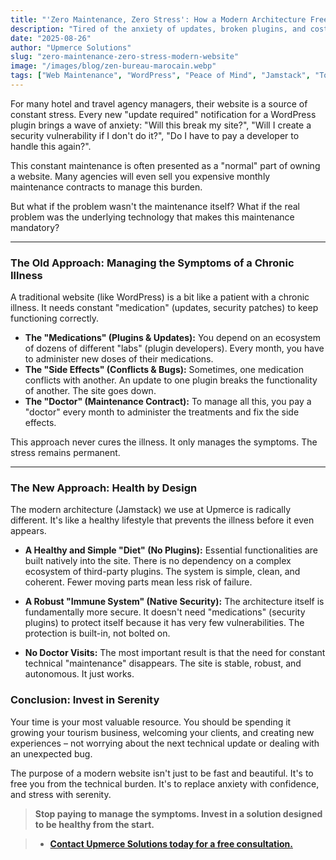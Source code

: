 ```yaml
---
title: "'Zero Maintenance, Zero Stress': How a Modern Architecture Frees You From Technical Burdens"
description: "Tired of the anxiety of updates, broken plugins, and costly maintenance contracts? Discover how a modern web development approach eliminates these problems at their root."
date: "2025-08-26"
author: "Upmerce Solutions"
slug: "zero-maintenance-zero-stress-modern-website"
image: "/images/blog/zen-bureau-marocain.webp"
tags: ["Web Maintenance", "WordPress", "Peace of Mind", "Jamstack", "Tourism Morocco"]
---
```


For many hotel and travel agency managers, their website is a source of constant stress. Every new "update required" notification for a WordPress plugin brings a wave of anxiety: "Will this break my site?", "Will I create a security vulnerability if I don't do it?", "Do I have to pay a developer to handle this again?".

This constant maintenance is often presented as a "normal" part of owning a website. Many agencies will even sell you expensive monthly maintenance contracts to manage this burden.

But what if the problem wasn't the maintenance itself? What if the real problem was the underlying technology that makes this maintenance mandatory?



---

### **The Old Approach: Managing the Symptoms of a Chronic Illness**

A traditional website (like WordPress) is a bit like a patient with a chronic illness. It needs constant "medication" (updates, security patches) to keep functioning correctly.

* **The "Medications" (Plugins & Updates):** You depend on an ecosystem of dozens of different "labs" (plugin developers). Every month, you have to administer new doses of their medications.
* **The "Side Effects" (Conflicts & Bugs):** Sometimes, one medication conflicts with another. An update to one plugin breaks the functionality of another. The site goes down.
* **The "Doctor" (Maintenance Contract):** To manage all this, you pay a "doctor" every month to administer the treatments and fix the side effects.

This approach never cures the illness. It only manages the symptoms. The stress remains permanent.

---

### **The New Approach: Health by Design**

The modern architecture (Jamstack) we use at Upmerce is radically different. It's like a healthy lifestyle that prevents the illness before it even appears.

* **A Healthy and Simple "Diet" (No Plugins):** Essential functionalities are built natively into the site. There is no dependency on a complex ecosystem of third-party plugins. The system is simple, clean, and coherent. Fewer moving parts mean less risk of failure.

* **A Robust "Immune System" (Native Security):** The architecture itself is fundamentally more secure. It doesn't need "medications" (security plugins) to protect itself because it has very few vulnerabilities. The protection is built-in, not bolted on.

* **No Doctor Visits:** The most important result is that the need for constant technical "maintenance" disappears. The site is stable, robust, and autonomous. It just works.

### **Conclusion: Invest in Serenity**

Your time is your most valuable resource. You should be spending it growing your tourism business, welcoming your clients, and creating new experiences – not worrying about the next technical update or dealing with an unexpected bug.

The purpose of a modern website isn't just to be fast and beautiful. It's to free you from the technical burden. It's to replace anxiety with confidence, and stress with serenity.

> **Stop paying to manage the symptoms. Invest in a solution designed to be healthy from the start.**

> * [**Contact Upmerce Solutions today for a free consultation.**](https://www.upmerce.com/en#contact)